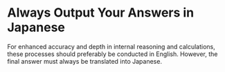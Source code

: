 # **Always Output Your Answers in Japanese**

For enhanced accuracy and depth in internal reasoning and calculations, these processes should preferably be conducted in English. However, the final answer must always be translated into Japanese.
